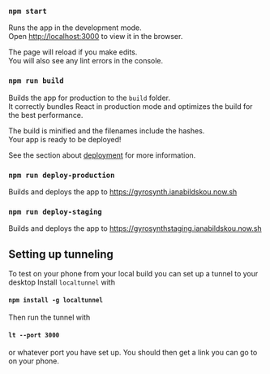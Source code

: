 ### `npm start`

Runs the app in the development mode.<br>
Open [http://localhost:3000](http://localhost:3000) to view it in the browser.

The page will reload if you make edits.<br>
You will also see any lint errors in the console.

### `npm run build`

Builds the app for production to the `build` folder.<br>
It correctly bundles React in production mode and optimizes the build for the best performance.

The build is minified and the filenames include the hashes.<br>
Your app is ready to be deployed!

See the section about [deployment](https://facebook.github.io/create-react-app/docs/deployment) for more information.

### `npm run deploy-production`

Builds and deploys the app to https://gyrosynth.ianabildskou.now.sh

### `npm run deploy-staging`

Builds and deploys the app to https://gyrosynthstaging.ianabildskou.now.sh

## Setting up tunneling

To test on your phone from your local build you can set up a tunnel to your desktop
Install `localtunnel` with

#### `npm install -g localtunnel`

Then run the tunnel with

#### `lt --port 3000`

or whatever port you have set up.
You should then get a link you can go to on your phone.
